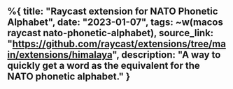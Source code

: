 %{
    title: "Raycast extension for NATO Phonetic Alphabet",
    date: "2023-01-07",
    tags: ~w(macos raycast nato-phonetic-alphabet),
    source_link: "https://github.com/raycast/extensions/tree/main/extensions/himalaya",
    description: "A way to quickly get a word as the equivalent for the NATO phonetic alphabet."
}
---
